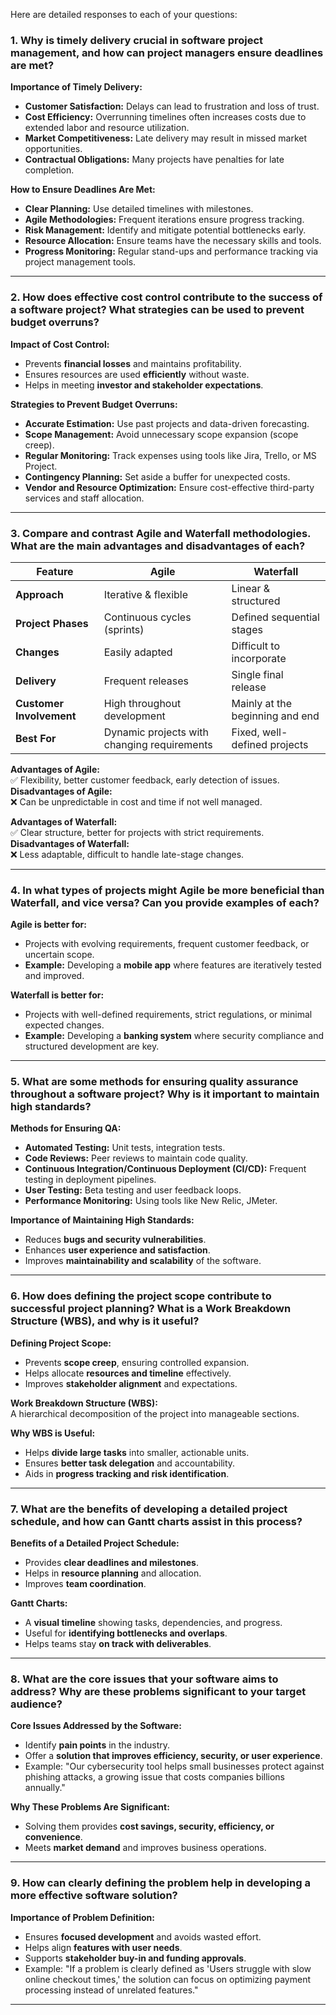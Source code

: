 Here are detailed responses to each of your questions:

### **1. Why is timely delivery crucial in software project management, and how can project managers ensure deadlines are met?**  
**Importance of Timely Delivery:**  
- **Customer Satisfaction:** Delays can lead to frustration and loss of trust.  
- **Cost Efficiency:** Overrunning timelines often increases costs due to extended labor and resource utilization.  
- **Market Competitiveness:** Late delivery may result in missed market opportunities.  
- **Contractual Obligations:** Many projects have penalties for late completion.  

**How to Ensure Deadlines Are Met:**  
- **Clear Planning:** Use detailed timelines with milestones.  
- **Agile Methodologies:** Frequent iterations ensure progress tracking.  
- **Risk Management:** Identify and mitigate potential bottlenecks early.  
- **Resource Allocation:** Ensure teams have the necessary skills and tools.  
- **Progress Monitoring:** Regular stand-ups and performance tracking via project management tools.  

---

### **2. How does effective cost control contribute to the success of a software project? What strategies can be used to prevent budget overruns?**  
**Impact of Cost Control:**  
- Prevents **financial losses** and maintains profitability.  
- Ensures resources are used **efficiently** without waste.  
- Helps in meeting **investor and stakeholder expectations**.  

**Strategies to Prevent Budget Overruns:**  
- **Accurate Estimation:** Use past projects and data-driven forecasting.  
- **Scope Management:** Avoid unnecessary scope expansion (scope creep).  
- **Regular Monitoring:** Track expenses using tools like Jira, Trello, or MS Project.  
- **Contingency Planning:** Set aside a buffer for unexpected costs.  
- **Vendor and Resource Optimization:** Ensure cost-effective third-party services and staff allocation.  

---

### **3. Compare and contrast Agile and Waterfall methodologies. What are the main advantages and disadvantages of each?**  

| Feature | Agile | Waterfall |
|---------|-------|-----------|
| **Approach** | Iterative & flexible | Linear & structured |
| **Project Phases** | Continuous cycles (sprints) | Defined sequential stages |
| **Changes** | Easily adapted | Difficult to incorporate |
| **Delivery** | Frequent releases | Single final release |
| **Customer Involvement** | High throughout development | Mainly at the beginning and end |
| **Best For** | Dynamic projects with changing requirements | Fixed, well-defined projects |

**Advantages of Agile:**  
✅ Flexibility, better customer feedback, early detection of issues.  
**Disadvantages of Agile:**  
❌ Can be unpredictable in cost and time if not well managed.  

**Advantages of Waterfall:**  
✅ Clear structure, better for projects with strict requirements.  
**Disadvantages of Waterfall:**  
❌ Less adaptable, difficult to handle late-stage changes.  

---

### **4. In what types of projects might Agile be more beneficial than Waterfall, and vice versa? Can you provide examples of each?**  
**Agile is better for:**  
- Projects with evolving requirements, frequent customer feedback, or uncertain scope.  
- **Example:** Developing a **mobile app** where features are iteratively tested and improved.  

**Waterfall is better for:**  
- Projects with well-defined requirements, strict regulations, or minimal expected changes.  
- **Example:** Developing a **banking system** where security compliance and structured development are key.  

---

### **5. What are some methods for ensuring quality assurance throughout a software project? Why is it important to maintain high standards?**  
**Methods for Ensuring QA:**  
- **Automated Testing:** Unit tests, integration tests.  
- **Code Reviews:** Peer reviews to maintain code quality.  
- **Continuous Integration/Continuous Deployment (CI/CD):** Frequent testing in deployment pipelines.  
- **User Testing:** Beta testing and user feedback loops.  
- **Performance Monitoring:** Using tools like New Relic, JMeter.  

**Importance of Maintaining High Standards:**  
- Reduces **bugs and security vulnerabilities**.  
- Enhances **user experience and satisfaction**.  
- Improves **maintainability and scalability** of the software.  

---

### **6. How does defining the project scope contribute to successful project planning? What is a Work Breakdown Structure (WBS), and why is it useful?**  
**Defining Project Scope:**  
- Prevents **scope creep**, ensuring controlled expansion.  
- Helps allocate **resources and timeline** effectively.  
- Improves **stakeholder alignment** and expectations.  

**Work Breakdown Structure (WBS):**  
A hierarchical decomposition of the project into manageable sections.  

**Why WBS is Useful:**  
- Helps **divide large tasks** into smaller, actionable units.  
- Ensures **better task delegation** and accountability.  
- Aids in **progress tracking and risk identification**.  

---

### **7. What are the benefits of developing a detailed project schedule, and how can Gantt charts assist in this process?**  
**Benefits of a Detailed Project Schedule:**  
- Provides **clear deadlines and milestones**.  
- Helps in **resource planning** and allocation.  
- Improves **team coordination**.  

**Gantt Charts:**  
- A **visual timeline** showing tasks, dependencies, and progress.  
- Useful for **identifying bottlenecks and overlaps**.  
- Helps teams stay **on track with deliverables**.  

---

### **8. What are the core issues that your software aims to address? Why are these problems significant to your target audience?**  
**Core Issues Addressed by the Software:**  
- Identify **pain points** in the industry.  
- Offer a **solution that improves efficiency, security, or user experience**.  
- Example: "Our cybersecurity tool helps small businesses protect against phishing attacks, a growing issue that costs companies billions annually."  

**Why These Problems Are Significant:**  
- Solving them provides **cost savings, security, efficiency, or convenience**.  
- Meets **market demand** and improves business operations.  

---

### **9. How can clearly defining the problem help in developing a more effective software solution?**  
**Importance of Problem Definition:**  
- Ensures **focused development** and avoids wasted effort.  
- Helps align **features with user needs**.  
- Supports **stakeholder buy-in and funding approvals**.  
- Example: "If a problem is clearly defined as 'Users struggle with slow online checkout times,' the solution can focus on optimizing payment processing instead of unrelated features."  

---
